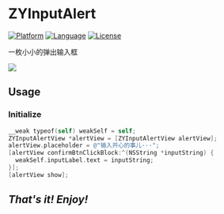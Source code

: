 # ZYInputAlert
[![Platform](https://img.shields.io/badge/platform-iOS-red.svg)](https://developer.apple.com/iphone/index.action)
[![Language](http://img.shields.io/badge/language-OC-yellow.svg?style=flat
)](https://en.wikipedia.org/wiki/Objective-C)
[![License](https://img.shields.io/badge/license-MIT-blue.svg)](http://mit-license.org)

一枚小小的弹出输入框

![](http://upload-images.jianshu.io/upload_images/355579-d7e3448e6b882310.gif?imageMogr2/auto-orient/strip)
## Usage
### Initialize
```objective-c
__weak typeof(self) weakSelf = self;
ZYInputAlertView *alertView = [ZYInputAlertView alertView];
alertView.placeholder = @"输入开心的事儿···";
[alertView confirmBtnClickBlock:^(NSString *inputString) {
  weakSelf.inputLabel.text = inputString;
}];
[alertView show];
```

## *That's it!*    *Enjoy!*
